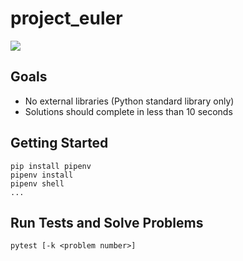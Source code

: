 # project_euler

[![](http://projecteuler.net/profile/mconigliaro.png)](http://projecteuler.net)

## Goals

- No external libraries (Python standard library only)
- Solutions should complete in less than 10 seconds

## Getting Started

    pip install pipenv
    pipenv install
    pipenv shell
    ...

## Run Tests and Solve Problems

    pytest [-k <problem number>]
